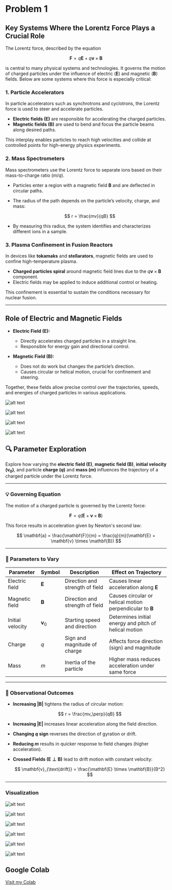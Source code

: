 # Problem 1

## Key Systems Where the Lorentz Force Plays a Crucial Role

The Lorentz force, described by the equation

$$
\mathbf{F} = q\mathbf{E} + q\mathbf{v} \times \mathbf{B}
$$

is central to many physical systems and technologies. It governs the motion of charged particles under the influence of electric ($\mathbf{E}$) and magnetic ($\mathbf{B}$) fields. Below are some systems where this force is especially critical:

### 1. Particle Accelerators

In particle accelerators such as synchrotrons and cyclotrons, the Lorentz force is used to steer and accelerate particles. 

- **Electric fields ($\mathbf{E}$)** are responsible for accelerating the charged particles.
- **Magnetic fields ($\mathbf{B}$)** are used to bend and focus the particle beams along desired paths.

This interplay enables particles to reach high velocities and collide at controlled points for high-energy physics experiments.

### 2. Mass Spectrometers

Mass spectrometers use the Lorentz force to separate ions based on their mass-to-charge ratio ($m/q$). 

- Particles enter a region with a magnetic field $\mathbf{B}$ and are deflected in circular paths.
- The radius of the path depends on the particle’s velocity, charge, and mass:
  
  $$
  r = \frac{mv}{qB}
  $$

- By measuring this radius, the system identifies and characterizes different ions in a sample.

### 3. Plasma Confinement in Fusion Reactors

In devices like **tokamaks** and **stellarators**, magnetic fields are used to confine high-temperature plasma.

- **Charged particles spiral** around magnetic field lines due to the $q\mathbf{v} \times \mathbf{B}$ component.
- Electric fields may be applied to induce additional control or heating.

This confinement is essential to sustain the conditions necessary for nuclear fusion.

---

## Role of Electric and Magnetic Fields

- **Electric Field ($\mathbf{E}$):** 
  - Directly accelerates charged particles in a straight line.
  - Responsible for energy gain and directional control.

- **Magnetic Field ($\mathbf{B}$):**
  - Does not do work but changes the particle’s direction.
  - Causes circular or helical motion, crucial for confinement and steering.

Together, these fields allow precise control over the trajectories, speeds, and energies of charged particles in various applications.

![alt text](image-1.png)

![alt text](image-2.png)

![alt text](image-3.png)

![alt text](image-10.png)

## 🔍 Parameter Exploration

Explore how varying the **electric field ($\mathbf{E}$)**, **magnetic field ($\mathbf{B}$)**, **initial velocity ($\mathbf{v}_0$)**, and particle **charge ($q$)** and **mass ($m$)** influences the trajectory of a charged particle under the Lorentz force.

---

### 💡 Governing Equation

The motion of a charged particle is governed by the Lorentz force:

$$
\mathbf{F} = q(\mathbf{E} + \mathbf{v} \times \mathbf{B})
$$

This force results in acceleration given by Newton's second law:

$$
\mathbf{a} = \frac{\mathbf{F}}{m} = \frac{q}{m}(\mathbf{E} + \mathbf{v} \times \mathbf{B})
$$

---

### 🔁 Parameters to Vary

| Parameter         | Symbol        | Description                             | Effect on Trajectory                                   |
|------------------|---------------|-----------------------------------------|--------------------------------------------------------|
| Electric field    | $\mathbf{E}$  | Direction and strength of field         | Causes linear acceleration along $\mathbf{E}$          |
| Magnetic field    | $\mathbf{B}$  | Direction and strength of field         | Causes circular or helical motion perpendicular to $\mathbf{B}$ |
| Initial velocity  | $\mathbf{v}_0$| Starting speed and direction            | Determines initial energy and pitch of helical motion  |
| Charge            | $q$           | Sign and magnitude of charge            | Affects force direction (sign) and magnitude           |
| Mass              | $m$           | Inertia of the particle                 | Higher mass reduces acceleration under same force      |

---

### 🧪 Observational Outcomes

- **Increasing $|\mathbf{B}|$** tightens the radius of circular motion:

  $$
  r = \frac{mv_\perp}{qB}
  $$

- **Increasing $|\mathbf{E}|$** increases linear acceleration along the field direction.

- **Changing $q$ sign** reverses the direction of gyration or drift.

- **Reducing $m$** results in quicker response to field changes (higher acceleration).

- **Crossed Fields ($\mathbf{E} \perp \mathbf{B}$)** lead to drift motion with constant velocity:

  $$
  \mathbf{v}_{\text{drift}} = \frac{\mathbf{E} \times \mathbf{B}}{B^2}
  $$

---

### Visualization

![alt text](image-4.png)

![alt text](image-5.png)

![alt text](image-6.png)

![alt text](image-7.png)

![alt text](image-8.png)

![alt text](image-9.png)

## Google Colab

[Visit my Colab](https://colab.research.google.com/drive/1lUl-CljO9X4lzOJ98iXc_qiuS8wRgkmJ?usp=sharing)